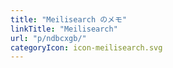 ```yaml
---
title: "Meilisearch のメモ"
linkTitle: "Meilisearch"
url: "p/ndbcxgb/"
categoryIcon: icon-meilisearch.svg
---
```


